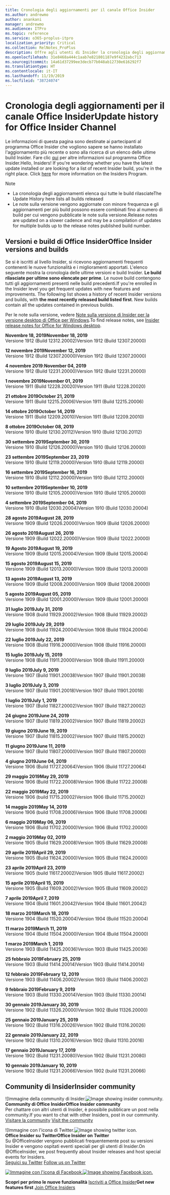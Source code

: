 ```yaml
---
title: Cronologia degli aggiornamenti per il canale Office Insider
ms.author: andrewmo
author: anankani
manager: andrewmo
ms.audience: ITPro
ms.topic: reference
ms.service: o365-proplus-itpro
localization_priority: Critical
ms.collection: RelNotes_ProPlus
description: Offre agli utenti di Insider la cronologia degli aggiornamenti relativi alle versioni pubblicate nel circuito Insider Fast di Canale mensile per desktop Windows
ms.openlocfilehash: 31e8468a444c1aab7e821801187e9f4232abc713
ms.sourcegitcommit: 14a61d37299ee3decb77b048ab12730e616292f7
ms.translationtype: HT
ms.contentlocale: it-IT
ms.lasthandoff: 11/19/2019
ms.locfileid: "38724074"
---
```

# <a name="update-history-for-office-insider-channel"></a><span data-ttu-id="ab7da-103">Cronologia degli aggiornamenti per il canale Office Insider</span><span class="sxs-lookup"><span data-stu-id="ab7da-103">Update history for Office Insider Channel</span></span>

<span data-ttu-id="ab7da-p101">Le informazioni di questa pagina sono destinate ai partecipanti al programma Office Insider che vogliono sapere se hanno installato l'aggiornamento più recente o sono alla ricerca di un elenco delle ultime build Insider. Fare clic [qui](https://insider.office.com/) per altre informazioni sul programma Office Insider.</span><span class="sxs-lookup"><span data-stu-id="ab7da-p101">Hello, Insiders! If you're wondering whether you have the latest update installed or are looking for a list of recent Insider build, you're in the right place. Click [here](https://insider.office.com/) for more information on the Insiders Program.</span></span>

> [!NOTE]
> - <span data-ttu-id="ab7da-107">La cronologia degli aggiornamenti elenca qui tutte le build rilasciate</span><span class="sxs-lookup"><span data-stu-id="ab7da-107">The Update History here lists all builds released</span></span>
> - <span data-ttu-id="ab7da-108">Le note sulla versione vengono aggiornate con minore frequenza e gli aggiornamenti per più build possono essere combinati fino al numero di build per cui vengono pubblicate le note sulla versione.</span><span class="sxs-lookup"><span data-stu-id="ab7da-108">Release notes are updated on a slower cadence and may be a compilation of updates for multiple builds up to the release notes published build number.</span></span>

## <a name="office-insider-versions-and-builds"></a><span data-ttu-id="ab7da-109">Versioni e build di Office Insider</span><span class="sxs-lookup"><span data-stu-id="ab7da-109">Office Insider versions and builds</span></span>

<span data-ttu-id="ab7da-p102">Se si è iscritti al livello Insider, si ricevono aggiornamenti frequenti contenenti le nuove funzionalità e i miglioramenti apportati. L'elenco seguente mostra la cronologia delle ultime versioni e build Insider. **Le build rilasciate per ultime sono elencate per prime**. Le nuove build contengono tutti gli aggiornamenti presenti nelle build precedenti.</span><span class="sxs-lookup"><span data-stu-id="ab7da-p102">If you're enrolled in the Insider level you get frequent updates with new features and improvements. The following list shows a history of recent Insider versions and builds, with **the most recently released build listed first**. New builds contain all the updates contained in previous builds.</span></span>

<span data-ttu-id="ab7da-113">Per le note sulla versione, vedere [Note sulla versione di Insider per la versione desktop di Office per Windows](https://docs.microsoft.com/it-IT/OfficeUpdates/release-notes-office-insider).</span><span class="sxs-lookup"><span data-stu-id="ab7da-113">To find release notes, see [Insider release notes for Office for Windows desktop](https://docs.microsoft.com/it-IT/OfficeUpdates/release-notes-office-insider).</span></span>

[//]: # (NON RIMUOVERE)

<span data-ttu-id="ab7da-115">**Novembre 18, 2019**</span><span class="sxs-lookup"><span data-stu-id="ab7da-115">**November 18, 2019**</span></span><br/>
<span data-ttu-id="ab7da-116">Versione 1912 (Build 12312.20002)</span><span class="sxs-lookup"><span data-stu-id="ab7da-116">Version 1912 (Build 12307.20000)</span></span><br/>

<span data-ttu-id="ab7da-117">**12 novembre 2019**</span><span class="sxs-lookup"><span data-stu-id="ab7da-117">**November 12, 2019**</span></span><br/>
<span data-ttu-id="ab7da-118">Versione 1912 (Build 12307.20000)</span><span class="sxs-lookup"><span data-stu-id="ab7da-118">Version 1912 (Build 12307.20000)</span></span><br/>

<span data-ttu-id="ab7da-119">**4 novembre 2019**:</span><span class="sxs-lookup"><span data-stu-id="ab7da-119">**November 04, 2019**</span></span><br/>
<span data-ttu-id="ab7da-120">Versione 1912 (Build 12231.20000)</span><span class="sxs-lookup"><span data-stu-id="ab7da-120">Version 1912 (Build 12231.20000)</span></span><br/>

<span data-ttu-id="ab7da-121">**1 novembre 2019**</span><span class="sxs-lookup"><span data-stu-id="ab7da-121">**November 01, 2019**</span></span><br/>
<span data-ttu-id="ab7da-122">Versione 1911 (Build 12228.20020)</span><span class="sxs-lookup"><span data-stu-id="ab7da-122">Version 1911 (Build 12228.20020)</span></span><br/>

<span data-ttu-id="ab7da-123">**21 ottobre 2019**</span><span class="sxs-lookup"><span data-stu-id="ab7da-123">**October 21, 2019**</span></span><br/>
<span data-ttu-id="ab7da-124">Versione 1911 (Build 12215.20006)</span><span class="sxs-lookup"><span data-stu-id="ab7da-124">Version 1911 (Build 12215.20006)</span></span><br/>

<span data-ttu-id="ab7da-125">**14 ottobre 2019**</span><span class="sxs-lookup"><span data-stu-id="ab7da-125">**October 14, 2019**</span></span><br/>
<span data-ttu-id="ab7da-126">Versione 1911 (Build 12209.20010)</span><span class="sxs-lookup"><span data-stu-id="ab7da-126">Version 1911 (Build 12209.20010)</span></span><br/>

<span data-ttu-id="ab7da-127">**8 ottobre 2019**</span><span class="sxs-lookup"><span data-stu-id="ab7da-127">**October 08, 2019**</span></span><br/>
<span data-ttu-id="ab7da-128">Versione 1910 (Build 12130.20112)</span><span class="sxs-lookup"><span data-stu-id="ab7da-128">Version 1910 (Build 12130.20112)</span></span><br/>

<span data-ttu-id="ab7da-129">**30 settembre 2019**</span><span class="sxs-lookup"><span data-stu-id="ab7da-129">**September 30, 2019**</span></span><br/>
<span data-ttu-id="ab7da-130">Versione 1910 (Build 12126.20000)</span><span class="sxs-lookup"><span data-stu-id="ab7da-130">Version 1910 (Build 12126.20000)</span></span><br/>

<span data-ttu-id="ab7da-131">**23 settembre 2019**</span><span class="sxs-lookup"><span data-stu-id="ab7da-131">**September 23, 2019**</span></span><br/>
<span data-ttu-id="ab7da-132">Versione 1910 (Build 12119.20000)</span><span class="sxs-lookup"><span data-stu-id="ab7da-132">Version 1910 (Build 12119.20000)</span></span><br/>

<span data-ttu-id="ab7da-133">**16 settembre 2019**</span><span class="sxs-lookup"><span data-stu-id="ab7da-133">**September 16, 2019**</span></span><br/>
<span data-ttu-id="ab7da-134">Versione 1910 (Build 12112.20000)</span><span class="sxs-lookup"><span data-stu-id="ab7da-134">Version 1910 (Build 12112.20000)</span></span><br/>

<span data-ttu-id="ab7da-135">**10 settembre 2019**</span><span class="sxs-lookup"><span data-stu-id="ab7da-135">**September 10, 2019**</span></span><br/>
<span data-ttu-id="ab7da-136">Versione 1910 (Build 12105.20000)</span><span class="sxs-lookup"><span data-stu-id="ab7da-136">Version 1910 (Build 12105.20000)</span></span><br/>

<span data-ttu-id="ab7da-137">**4 settembre 2019**</span><span class="sxs-lookup"><span data-stu-id="ab7da-137">**September 04, 2019**</span></span><br/>
<span data-ttu-id="ab7da-138">Versione 1910 (Build 12030.20004)</span><span class="sxs-lookup"><span data-stu-id="ab7da-138">Version 1910 (Build 12030.20004)</span></span><br/>

<span data-ttu-id="ab7da-139">**28 agosto 2019**</span><span class="sxs-lookup"><span data-stu-id="ab7da-139">**August 28, 2019**</span></span><br/>
<span data-ttu-id="ab7da-140">Versione 1909 (Build 12026.20000)</span><span class="sxs-lookup"><span data-stu-id="ab7da-140">Version 1909 (Build 12026.20000)</span></span><br/>

<span data-ttu-id="ab7da-141">**26 agosto 2019**</span><span class="sxs-lookup"><span data-stu-id="ab7da-141">**August 26, 2019**</span></span><br/>
<span data-ttu-id="ab7da-142">Versione 1909 (Build 12022.20000)</span><span class="sxs-lookup"><span data-stu-id="ab7da-142">Version 1909 (Build 12022.20000)</span></span><br/>

<span data-ttu-id="ab7da-143">**19 Agosto 2019**</span><span class="sxs-lookup"><span data-stu-id="ab7da-143">**August 19, 2019**</span></span><br/>
<span data-ttu-id="ab7da-144">Versione 1909 (Build 12015.20004)</span><span class="sxs-lookup"><span data-stu-id="ab7da-144">Version 1909 (Build 12015.20004)</span></span><br/>

<span data-ttu-id="ab7da-145">**15 agosto 2019**</span><span class="sxs-lookup"><span data-stu-id="ab7da-145">**August 15, 2019**</span></span><br/>
<span data-ttu-id="ab7da-146">Versione 1909 (Build 12013.20000)</span><span class="sxs-lookup"><span data-stu-id="ab7da-146">Version 1909 (Build 12013.20000)</span></span><br/>

<span data-ttu-id="ab7da-147">**13 agosto 2019**</span><span class="sxs-lookup"><span data-stu-id="ab7da-147">**August 13, 2019**</span></span><br/>
<span data-ttu-id="ab7da-148">Versione 1909 (Build 12008.20000)</span><span class="sxs-lookup"><span data-stu-id="ab7da-148">Version 1909 (Build 12008.20000)</span></span><br/>

<span data-ttu-id="ab7da-149">**5 agosto 2019**</span><span class="sxs-lookup"><span data-stu-id="ab7da-149">**August 05, 2019**</span></span><br/>
<span data-ttu-id="ab7da-150">Versione 1909 (Build 12001.20000)</span><span class="sxs-lookup"><span data-stu-id="ab7da-150">Version 1909 (Build 12001.20000)</span></span><br/>

<span data-ttu-id="ab7da-151">**31 luglio 2019**</span><span class="sxs-lookup"><span data-stu-id="ab7da-151">**July 31, 2019**</span></span><br/>
<span data-ttu-id="ab7da-152">Versione 1908 (build 11929.20002)</span><span class="sxs-lookup"><span data-stu-id="ab7da-152">Version 1908 (Build 11929.20002)</span></span><br/>

<span data-ttu-id="ab7da-153">**29 luglio 2019**</span><span class="sxs-lookup"><span data-stu-id="ab7da-153">**July 29, 2019**</span></span><br/>
<span data-ttu-id="ab7da-154">Versione 1908 (build 11924.20004)</span><span class="sxs-lookup"><span data-stu-id="ab7da-154">Version 1908 (Build 11924.20004)</span></span><br/>

<span data-ttu-id="ab7da-155">**22 luglio 2019**</span><span class="sxs-lookup"><span data-stu-id="ab7da-155">**July 22, 2019**</span></span><br/>
<span data-ttu-id="ab7da-156">Versione 1908 (Build 11916.20000)</span><span class="sxs-lookup"><span data-stu-id="ab7da-156">Version 1908 (Build 11916.20000)</span></span><br/>

<span data-ttu-id="ab7da-157">**15 luglio 2019**</span><span class="sxs-lookup"><span data-stu-id="ab7da-157">**July 15, 2019**</span></span><br/>
<span data-ttu-id="ab7da-158">Versione 1908 (Build 11911.20000)</span><span class="sxs-lookup"><span data-stu-id="ab7da-158">Version 1908 (Build 11911.20000)</span></span><br/>

<span data-ttu-id="ab7da-159">**9 luglio 2019**</span><span class="sxs-lookup"><span data-stu-id="ab7da-159">**July 9, 2019**</span></span><br/>
<span data-ttu-id="ab7da-160">Versione 1907 (Build 11901.20038)</span><span class="sxs-lookup"><span data-stu-id="ab7da-160">Version 1907 (Build 11901.20038)</span></span><br/>

<span data-ttu-id="ab7da-161">**3 luglio 2019**</span><span class="sxs-lookup"><span data-stu-id="ab7da-161">**July 3, 2019**</span></span><br/>
<span data-ttu-id="ab7da-162">Versione 1907 (Build 11901.20018)</span><span class="sxs-lookup"><span data-stu-id="ab7da-162">Version 1907 (Build 11901.20018)</span></span><br/>

<span data-ttu-id="ab7da-163">**1 luglio 2019**</span><span class="sxs-lookup"><span data-stu-id="ab7da-163">**July 1, 2019**</span></span><br/>
<span data-ttu-id="ab7da-164">Versione 1907 (Build 11827.20002)</span><span class="sxs-lookup"><span data-stu-id="ab7da-164">Version 1907 (Build 11827.20002)</span></span><br/>

<span data-ttu-id="ab7da-165">**24 giugno 2019**</span><span class="sxs-lookup"><span data-stu-id="ab7da-165">**June 24, 2019**</span></span><br/>
<span data-ttu-id="ab7da-166">Versione 1907 (Build 11819.20002)</span><span class="sxs-lookup"><span data-stu-id="ab7da-166">Version 1907 (Build 11819.20002)</span></span><br/>

<span data-ttu-id="ab7da-167">**19 giugno 2019**</span><span class="sxs-lookup"><span data-stu-id="ab7da-167">**June 19, 2019**</span></span><br/>
<span data-ttu-id="ab7da-168">Versione 1907 (Build 11815.20002)</span><span class="sxs-lookup"><span data-stu-id="ab7da-168">Version 1907 (Build 11815.20002)</span></span><br/>

<span data-ttu-id="ab7da-169">**11 giugno 2019**</span><span class="sxs-lookup"><span data-stu-id="ab7da-169">**June 11, 2019**</span></span><br/>
<span data-ttu-id="ab7da-170">Versione 1907 (Build 11807.20000)</span><span class="sxs-lookup"><span data-stu-id="ab7da-170">Version 1907 (Build 11807.20000)</span></span><br/>

<span data-ttu-id="ab7da-171">**4 giugno 2019**</span><span class="sxs-lookup"><span data-stu-id="ab7da-171">**June 04, 2019**</span></span><br/>
<span data-ttu-id="ab7da-172">Versione 1906 (Build 11727.20064)</span><span class="sxs-lookup"><span data-stu-id="ab7da-172">Version 1906 (Build 11727.20064)</span></span><br/>


<span data-ttu-id="ab7da-173">**29 maggio 2019**</span><span class="sxs-lookup"><span data-stu-id="ab7da-173">**May 29, 2019**</span></span><br/>
<span data-ttu-id="ab7da-174">Versione 1906 (Build 11722.20008)</span><span class="sxs-lookup"><span data-stu-id="ab7da-174">Version 1906 (Build 11722.20008)</span></span><br/>

<span data-ttu-id="ab7da-175">**22 maggio 2019**</span><span class="sxs-lookup"><span data-stu-id="ab7da-175">**May 22, 2019**</span></span><br/> <span data-ttu-id="ab7da-176">Versione 1906 (build 11715.20002)</span><span class="sxs-lookup"><span data-stu-id="ab7da-176">Version 1906 (Build 11715.20002)</span></span><br/> 

<span data-ttu-id="ab7da-177">**14 maggio 2019**</span><span class="sxs-lookup"><span data-stu-id="ab7da-177">**May 14, 2019**</span></span><br/> <span data-ttu-id="ab7da-178">Versione 1906 (build 11708.20006)</span><span class="sxs-lookup"><span data-stu-id="ab7da-178">Version 1906 (Build 11708.20006)</span></span><br/>

<span data-ttu-id="ab7da-179">**6 maggio 2019**</span><span class="sxs-lookup"><span data-stu-id="ab7da-179">**May 06, 2019**</span></span><br/>
<span data-ttu-id="ab7da-180">Versione 1906 (Build 11702.20000)</span><span class="sxs-lookup"><span data-stu-id="ab7da-180">Version 1906 (Build 11702.20000)</span></span><br/>

<span data-ttu-id="ab7da-181">**2 maggio 2019**</span><span class="sxs-lookup"><span data-stu-id="ab7da-181">**May 02, 2019**</span></span><br/>
<span data-ttu-id="ab7da-182">Versione 1905 (Build 11629.20008)</span><span class="sxs-lookup"><span data-stu-id="ab7da-182">Version 1905 (Build 11629.20008)</span></span><br/>

<span data-ttu-id="ab7da-183">**29 aprile 2019**</span><span class="sxs-lookup"><span data-stu-id="ab7da-183">**April 29, 2019**</span></span><br/>
<span data-ttu-id="ab7da-184">Versione 1905 (Build 11624.20000)</span><span class="sxs-lookup"><span data-stu-id="ab7da-184">Version 1905 (Build 11624.20000)</span></span><br/>

<span data-ttu-id="ab7da-185">**23 aprile 2019**</span><span class="sxs-lookup"><span data-stu-id="ab7da-185">**April 23, 2019**</span></span><br/> <span data-ttu-id="ab7da-186">Versione 1905 (build 11617.20002)</span><span class="sxs-lookup"><span data-stu-id="ab7da-186">Version 1905 (Build 11617.20002)</span></span><br/>

<span data-ttu-id="ab7da-187">**15 aprile 2019**</span><span class="sxs-lookup"><span data-stu-id="ab7da-187">**April 15, 2019**</span></span><br/> <span data-ttu-id="ab7da-188">Versione 1905 (Build 11609.20002)</span><span class="sxs-lookup"><span data-stu-id="ab7da-188">Version 1905 (Build 11609.20002)</span></span><br/>

<span data-ttu-id="ab7da-189">**7 aprile 2019**</span><span class="sxs-lookup"><span data-stu-id="ab7da-189">**April 7, 2019**</span></span><br/> <span data-ttu-id="ab7da-190">Versione 1904 (Build 11601.20042)</span><span class="sxs-lookup"><span data-stu-id="ab7da-190">Version 1904 (Build 11601.20042)</span></span><br/>

<span data-ttu-id="ab7da-191">**18 marzo 2019**</span><span class="sxs-lookup"><span data-stu-id="ab7da-191">**March 18, 2019**</span></span><br/> <span data-ttu-id="ab7da-192">Versione 1904 (Build 11520.20004)</span><span class="sxs-lookup"><span data-stu-id="ab7da-192">Version 1904 (Build 11520.20004)</span></span><br/>

<span data-ttu-id="ab7da-193">**11 marzo 2019**</span><span class="sxs-lookup"><span data-stu-id="ab7da-193">**March 11, 2019**</span></span><br/> <span data-ttu-id="ab7da-194">Versione 1904 (Build 11504.20000)</span><span class="sxs-lookup"><span data-stu-id="ab7da-194">Version 1904 (Build 11504.20000)</span></span><br/>

<span data-ttu-id="ab7da-195">**1 marzo 2019**</span><span class="sxs-lookup"><span data-stu-id="ab7da-195">**March 1, 2019**</span></span><br/> <span data-ttu-id="ab7da-196">Versione 1903 (Build 11425.20036)</span><span class="sxs-lookup"><span data-stu-id="ab7da-196">Version 1903 (Build 11425.20036)</span></span><br/> 

<span data-ttu-id="ab7da-197">**25 febbraio 2019**</span><span class="sxs-lookup"><span data-stu-id="ab7da-197">**February 25, 2019**</span></span><br/> <span data-ttu-id="ab7da-198">Versione 1903 (Build 11414.20014)</span><span class="sxs-lookup"><span data-stu-id="ab7da-198">Version 1903 (Build 11414.20014)</span></span><br/> 

<span data-ttu-id="ab7da-199">**12 febbraio 2019**</span><span class="sxs-lookup"><span data-stu-id="ab7da-199">**February 12, 2019**</span></span><br/> <span data-ttu-id="ab7da-200">Versione 1903 (Build 11406.20002)</span><span class="sxs-lookup"><span data-stu-id="ab7da-200">Version 1903 (Build 11406.20002)</span></span><br/> 

<span data-ttu-id="ab7da-201">**9 febbraio 2019**</span><span class="sxs-lookup"><span data-stu-id="ab7da-201">**February 9, 2019**</span></span><br/> <span data-ttu-id="ab7da-202">Versione 1903 (Build 11330.20014)</span><span class="sxs-lookup"><span data-stu-id="ab7da-202">Version 1903 (Build 11330.20014)</span></span><br/> 

<span data-ttu-id="ab7da-203">**30 gennaio 2019**</span><span class="sxs-lookup"><span data-stu-id="ab7da-203">**January 30, 2019**</span></span><br/> <span data-ttu-id="ab7da-204">Versione 1902 (Build 11326.20000)</span><span class="sxs-lookup"><span data-stu-id="ab7da-204">Version 1902 (Build 11326.20000)</span></span><br/> 

<span data-ttu-id="ab7da-205">**25 gennaio 2019**</span><span class="sxs-lookup"><span data-stu-id="ab7da-205">**January 25, 2019**</span></span><br/> <span data-ttu-id="ab7da-206">Versione 1902 (Build 11316.20026)</span><span class="sxs-lookup"><span data-stu-id="ab7da-206">Version 1902 (Build 11316.20026)</span></span><br/> 

<span data-ttu-id="ab7da-207">**22 gennaio 2019**</span><span class="sxs-lookup"><span data-stu-id="ab7da-207">**January 22, 2019**</span></span><br/> <span data-ttu-id="ab7da-208">Versione 1902 (Build 11310.20016)</span><span class="sxs-lookup"><span data-stu-id="ab7da-208">Version 1902 (Build 11310.20016)</span></span><br/> 

<span data-ttu-id="ab7da-209">**17 gennaio 2019**</span><span class="sxs-lookup"><span data-stu-id="ab7da-209">**January 17, 2019**</span></span><br/> <span data-ttu-id="ab7da-210">Versione 1902 (Build 11231.20080)</span><span class="sxs-lookup"><span data-stu-id="ab7da-210">Version 1902 (Build 11231.20080)</span></span><br/>

<span data-ttu-id="ab7da-211">**10 gennaio 2019**</span><span class="sxs-lookup"><span data-stu-id="ab7da-211">**January 10, 2019**</span></span><br/> <span data-ttu-id="ab7da-212">Versione 1902 (Build 11231.20066)</span><span class="sxs-lookup"><span data-stu-id="ab7da-212">Version 1902 (build 11231.20066)</span></span><br/> 

## <a name="insider-community"></a><span data-ttu-id="ab7da-213">Community di Insider</span><span class="sxs-lookup"><span data-stu-id="ab7da-213">Insider community</span></span>

<span data-ttu-id="ab7da-214">![Immagine della community di Insider.</span><span class="sxs-lookup"><span data-stu-id="ab7da-214">![Image showing insider community.</span></span> ](images/insidercommunity.png) <br/>
<span data-ttu-id="ab7da-215">**Community di Office Insider**</span><span class="sxs-lookup"><span data-stu-id="ab7da-215">**Office Insider community**</span></span><br/> <span data-ttu-id="ab7da-216">Per chattare con altri utenti di Insider, è possibile pubblicare un post nella community.</span><span class="sxs-lookup"><span data-stu-id="ab7da-216">If you want to chat with other Insiders, post in our community.</span></span><br/><span data-ttu-id="ab7da-217"> 
[Visitare la community](https://go.microsoft.com/fwlink/?linkid=843493)</span><span class="sxs-lookup"><span data-stu-id="ab7da-217"> 
[Visit the community](https://go.microsoft.com/fwlink/?linkid=843493)</span></span><br/> 

<span data-ttu-id="ab7da-218">![Immagine con l'icona di Twitter.</span><span class="sxs-lookup"><span data-stu-id="ab7da-218">![Image showing twitter icon.</span></span> ](images/twitter.png)<br/>
<span data-ttu-id="ab7da-219">**Office Insider su Twitter**</span><span class="sxs-lookup"><span data-stu-id="ab7da-219">**Office Insider on Twitter**</span></span><br/> <span data-ttu-id="ab7da-220">Su @OfficeInsider vengono pubblicati frequentemente post su versioni Insider e vengono ospitati eventi speciali per gli utenti di Insider.</span><span class="sxs-lookup"><span data-stu-id="ab7da-220">On @OfficeInsider, we post frequently about Insider releases and host special events for Insiders.</span></span><br/><span data-ttu-id="ab7da-221"> 
[Seguici su Twitter](https://go.microsoft.com/fwlink/?linkid=717717)</span><span class="sxs-lookup"><span data-stu-id="ab7da-221"> 
[Follow us on Twitter](https://go.microsoft.com/fwlink/?linkid=717717)</span></span><br/> 

<span data-ttu-id="ab7da-222">[
  ![Immagine con l'icona di Facebook. ](images/facebook.png)](https://www.facebook.com/sharer.php?u=https://support.office.com/en-us/article/Update-history-for-Office-Insider-for-Windows-desktop-64bbb317-972a-4933-8b82-cc866f0b067c)</span><span class="sxs-lookup"><span data-stu-id="ab7da-222">[![Image showing Facebook icon. ](images/facebook.png)](https://www.facebook.com/sharer.php?u=https://support.office.com/en-us/article/Update-history-for-Office-Insider-for-Windows-desktop-64bbb317-972a-4933-8b82-cc866f0b067c)</span></span>


<span data-ttu-id="ab7da-223">**Scopri per primo le nuove funzionalità**
[Iscriviti a Office Insider](https://insider.office.com/)</span><span class="sxs-lookup"><span data-stu-id="ab7da-223">**Get new features first**
[Join Office Insiders](https://insider.office.com/)</span></span>